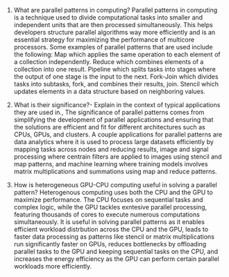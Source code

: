 1) What are parallel patterns in computing?
  Parallel patterns in computing is a technique used to divide computational tasks into smaller and independent units that are then processed simultaneously. This helps developers structure parallel algorithms way more efficiently and is an essential strategy for maximizing the performance of multicore processors. Some examples of parallel patterns that are used include the following: Map which applies the same operation to each element of a collection independently. Reduce which combines elements of a collection into one result. Pipeline which splits tasks into stages where the output of one stage is the input to the next. Fork-Join which divides tasks into subtasks, fork, and combines their results, join. Stencil which updates elements in a data structure based on neighboring values.

2) What is their significance?- Explain in the context of typical applications they are used in.,
  The significance of parallel patterns comes from simplifying the development of parallel applications and ensuring that the solutions are efficient and fit for different architectures such as CPUs, GPUs, and clusters. A couple applications for parallel patterns are data analytics where it is used to process large datasets efficiently by mapping tasks across nodes and reducing results, image and signal processing where centrain filters are applied to images using stencil and map patterns, and machine learning where training models involves matrix multiplications and summations using map and reduce patterns.

3) How is heterogeneous GPU-CPU computing useful in solving a parallel pattern?
  Heterogenous computing uses both the CPU and the GPU to maximize performance. The CPU focuses on sequential tasks and complex logic, while the GPU tackles exntesive parallel processing, featuring thousands of cores to execute numerous computations simultaneously. It is useful in solving parallel patterns as it enables efficient workload distrbution across the CPU and the GPU, leads to faster data processing as patterns like stencil or matrix multiplications run significantly faster on GPUs, reduces bottlenecks by offloading parallel tasks to the GPU and keeping sequential tasks on the CPU, and increases the energy efficiency as the GPU can perform certain parallel workloads more efficiently.
